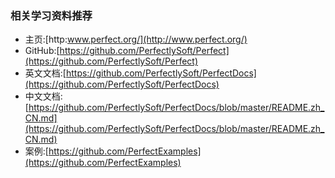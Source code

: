 ### 相关学习资料推荐

- 主页:[http:www.perfect.org/](http://www.perfect.org/)
- GitHub:[https://github.com/PerfectlySoft/Perfect](https://github.com/PerfectlySoft/Perfect)
- 英文文档:[https://github.com/PerfectlySoft/PerfectDocs](https://github.com/PerfectlySoft/PerfectDocs)
- 中文文档:[https://github.com/PerfectlySoft/PerfectDocs/blob/master/README.zh_CN.md](https://github.com/PerfectlySoft/PerfectDocs/blob/master/README.zh_CN.md)
- 案例:[https://github.com/PerfectExamples](https://github.com/PerfectExamples)